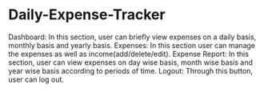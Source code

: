 # Daily-Expense-Tracker

Dashboard: In this section, user can briefly view expenses on a daily basis, monthly basis and yearly basis.
Expenses: In this section user can manage the expenses as well as income(add/delete/edit).
Expense Report: In this section, user can view expenses on day wise basis, month wise basis and year wise basis according to periods of time.
Logout: Through this button, user can log out.
